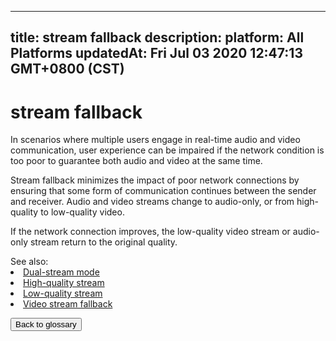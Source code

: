 
---
title: stream fallback
description: 
platform: All Platforms
updatedAt: Fri Jul 03 2020 12:47:13 GMT+0800 (CST)
---
# stream fallback
In scenarios where multiple users engage in real-time audio and video communication, user experience can be impaired if the network condition is too poor to guarantee both audio and video at the same time.

Stream fallback minimizes the impact of poor network connections by ensuring that some form of communication continues between the sender and receiver. Audio and video streams change to audio-only, or from high-quality to low-quality video.

If the network connection improves, the low-quality video stream or audio-only stream return to the original quality.

<div class="alert info">See also:<li><a href="../../en/Agora%20Platform/terms.md">Dual-stream mode</a></li><li><a href="../../en/Agora%20Platform/terms.md">High-quality stream</a></li><li><a href="../../en/Agora%20Platform/terms.md">Low-quality stream</a></li><li><a href="https://docs.agora.io/en/Interactive%20Broadcast/fallback_android?platform=Android">Video stream fallback</a></li></div>

<a href="../../en/Agora%20Platform/terms.md"><button>Back to glossary</button></a>
